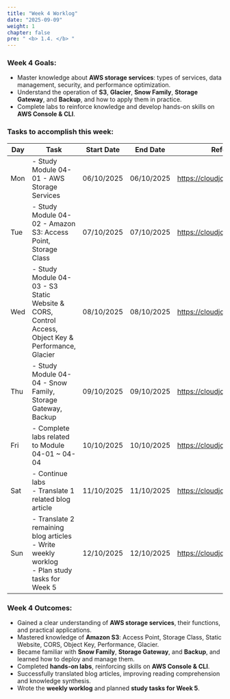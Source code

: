 ```yaml
---
title: "Week 4 Worklog"
date: "2025-09-09"
weight: 1
chapter: false
pre: " <b> 1.4. </b> "
---
```


### Week 4 Goals:

* Master knowledge about **AWS storage services**: types of services, data management, security, and performance optimization.  
* Understand the operation of **S3**, **Glacier**, **Snow Family**, **Storage Gateway**, and **Backup**, and how to apply them in practice.  
* Complete labs to reinforce knowledge and develop hands-on skills on **AWS Console & CLI**.  

### Tasks to accomplish this week:
| Day | Task                                                                                                   | Start Date   | End Date       | Reference Materials                       |
| --- | ------------------------------------------------------------------------------------------------------ | ------------ | -------------- | ---------------------------------------- |
| Mon | - Study Module 04-01 - AWS Storage Services                                                           | 06/10/2025   | 06/10/2025     | <https://cloudjourney.awsstudygroup.com/> |
| Tue | - Study Module 04-02 - Amazon S3: Access Point, Storage Class                                         | 07/10/2025   | 07/10/2025     | <https://cloudjourney.awsstudygroup.com/> |
| Wed | - Study Module 04-03 - S3 Static Website & CORS, Control Access, Object Key & Performance, Glacier  | 08/10/2025   | 08/10/2025     | <https://cloudjourney.awsstudygroup.com/> |
| Thu | - Study Module 04-04 - Snow Family, Storage Gateway, Backup                                         | 09/10/2025   | 09/10/2025     | <https://cloudjourney.awsstudygroup.com/> |
| Fri | - Complete labs related to Module 04-01 ~ 04-04                                                      | 10/10/2025   | 10/10/2025     | <https://cloudjourney.awsstudygroup.com/> |
| Sat | - Continue labs <br> - Translate 1 related blog article                                             | 11/10/2025   | 11/10/2025     | <https://cloudjourney.awsstudygroup.com/> |
| Sun | - Translate 2 remaining blog articles <br> - Write weekly worklog <br> - Plan study tasks for Week 5 | 12/10/2025   | 12/10/2025     | <https://cloudjourney.awsstudygroup.com/> |

### Week 4 Outcomes:

- Gained a clear understanding of **AWS storage services**, their functions, and practical applications.  
- Mastered knowledge of **Amazon S3**: Access Point, Storage Class, Static Website, CORS, Object Key, Performance, Glacier.  
- Became familiar with **Snow Family**, **Storage Gateway**, and **Backup**, and learned how to deploy and manage them.  
- Completed **hands-on labs**, reinforcing skills on **AWS Console & CLI**.  
- Successfully translated blog articles, improving reading comprehension and knowledge synthesis.  
- Wrote the **weekly worklog** and planned **study tasks for Week 5**.
